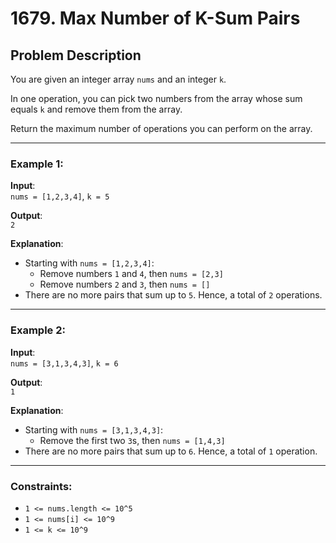 # 1679. Max Number of K-Sum Pairs

## Problem Description
You are given an integer array `nums` and an integer `k`.

In one operation, you can pick two numbers from the array whose sum equals `k` and remove them from the array.

Return the maximum number of operations you can perform on the array.

---

### Example 1:
**Input**:  
`nums = [1,2,3,4]`, `k = 5`  

**Output**:  
`2`

**Explanation**:  
- Starting with `nums = [1,2,3,4]`:  
  - Remove numbers `1` and `4`, then `nums = [2,3]`  
  - Remove numbers `2` and `3`, then `nums = []`  
- There are no more pairs that sum up to `5`. Hence, a total of `2` operations.

---

### Example 2:
**Input**:  
`nums = [3,1,3,4,3]`, `k = 6`  

**Output**:  
`1`

**Explanation**:  
- Starting with `nums = [3,1,3,4,3]`:  
  - Remove the first two `3`s, then `nums = [1,4,3]`  
- There are no more pairs that sum up to `6`. Hence, a total of `1` operation.

---

### Constraints:
- `1 <= nums.length <= 10^5`
- `1 <= nums[i] <= 10^9`
- `1 <= k <= 10^9`
